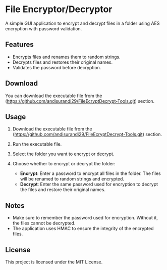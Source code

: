 # File Encryptor/Decryptor

A simple GUI application to encrypt and decrypt files in a folder using AES encryption with password validation.

## Features

- Encrypts files and renames them to random strings.
- Decrypts files and restores their original names.
- Validates the password before decryption.

## Download

You can download the executable file from the (https://github.com/andisurandi29/FileEcryptDecrypt-Tools.git) section.

## Usage

1. Download the executable file from the (https://github.com/andisurandi29/FileEcryptDecrypt-Tools.git) section.

2. Run the executable file.

3. Select the folder you want to encrypt or decrypt.

4. Choose whether to encrypt or decrypt the folder:
   - **Encrypt**: Enter a password to encrypt all files in the folder. The files will be renamed to random strings and encrypted.
   - **Decrypt**: Enter the same password used for encryption to decrypt the files and restore their original names.

## Notes

- Make sure to remember the password used for encryption. Without it, the files cannot be decrypted.
- The application uses HMAC to ensure the integrity of the encrypted files.

## License

This project is licensed under the MIT License.
